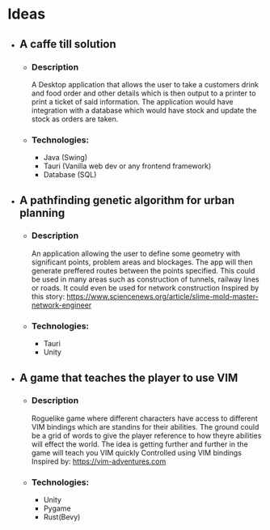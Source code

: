 



# Ideas
- ## A caffe till solution
	- ### Description
		A Desktop application that allows the user to take a customers drink and food order and other details which is
		then output to a printer to print a ticket of said information. The application would have integration with a database 
		which would have stock and update the stock as orders are taken.
	- ### Technologies:
		- Java (Swing)
		- Tauri (Vanilla web dev or any frontend framework)
		- Database (SQL)

- ## A pathfinding genetic algorithm for urban planning
	- ### Description
		An application allowing the user to define some geometry with significant points, problem areas and blockages.
		The app will then generate preffered routes between the points specified. This could be used in many areas such as construction 
		of tunnels,  railway lines or roads. It could even be used for network construction
		Inspired by this story: https://www.sciencenews.org/article/slime-mold-master-network-engineer
	- ### Technologies:
		- Tauri
		- Unity

- ## A game that teaches the player to use VIM 
	- ### Description
		Roguelike game where different characters have access to different VIM bindings which are standins for their abilities.
		The ground could be a grid of words to give the player reference to how theyre abilities will effect the world.
		The idea is getting further and further in the game will teach you VIM quickly
		Controlled using VIM bindings
		Inspired by: https://vim-adventures.com
	- ### Technologies:
		- Unity
		- Pygame
		- Rust(Bevy)